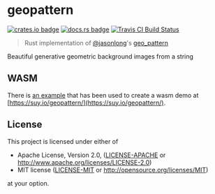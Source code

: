 # geopattern

[![crates.io badge](https://img.shields.io/crates/v/geopattern.svg)](https://crates.io/crates/geopattern) [![docs.rs badge](https://docs.rs/geopattern/badge.svg)](https://docs.rs/geopattern) [![Travis CI Build Status](https://travis-ci.org/suyash/geopattern.svg?branch=master)](https://travis-ci.org/suyash/geopattern)

> Rust implementation of [@jasonlong](https://github.com/jasonlong/)'s [geo_pattern](http://jasonlong.github.io/geo_pattern/)

Beautiful generative geometric background images from a string

## WASM

There is [an example](https://github.com/suyash/geopattern/blob/master/examples/wasm.rs) that has been used to create a wasm demo at [https://suy.io/geopattern/](https://suy.io/geopattern/).

<!--

## Patterns

### Chevrons

<img src="./examples/readme/Chevrons.svg" />

### ConcentricCircles

<img src="./examples/readme/ConcentricCircles.svg" />

### Diamonds

<img src="./examples/readme/Diamonds.svg" />

### Hexagons

<img src="./examples/readme/Hexagons.svg" />

### MosaicSquares

<img src="./examples/readme/MosaicSquares.svg" />

### NestedSquares

<img src="./examples/readme/NestedSquares.svg" />

### Octagons

<img src="./examples/readme/Octagons.svg" />

### OverlappingCircles

<img src="./examples/readme/OverlappingCircles.svg" />

### OverlappingRings

<img src="./examples/readme/OverlappingRings.svg" />

### Plaid

<img src="./examples/readme/Plaid.svg" />

### PlusSigns

<img src="./examples/readme/PlusSigns.svg" />

### SineWaves

<img src="./examples/readme/SineWaves.svg" />

### Squares

<img src="./examples/readme/Squares.svg" />

### Tessellation

<img src="./examples/readme/Tessellation.svg" />

### Triangles

<img src="./examples/readme/Triangles.svg" />

### Xes

<img src="./examples/readme/Xes.svg" />

-->

## License

This project is licensed under either of

 * Apache License, Version 2.0, ([LICENSE-APACHE](LICENSE-APACHE) or
   http://www.apache.org/licenses/LICENSE-2.0)
 * MIT license ([LICENSE-MIT](LICENSE-MIT) or
   http://opensource.org/licenses/MIT)

at your option.
